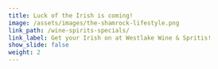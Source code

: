 ```yaml
---
title: Luck of the Irish is coming!
image: /assets/images/the-shamrock-lifestyle.png
link_path: /wine-spirits-specials/
link_label: Get your Irish on at Westlake Wine & Spritis!
show_slide: false
weight: 2
---
```


